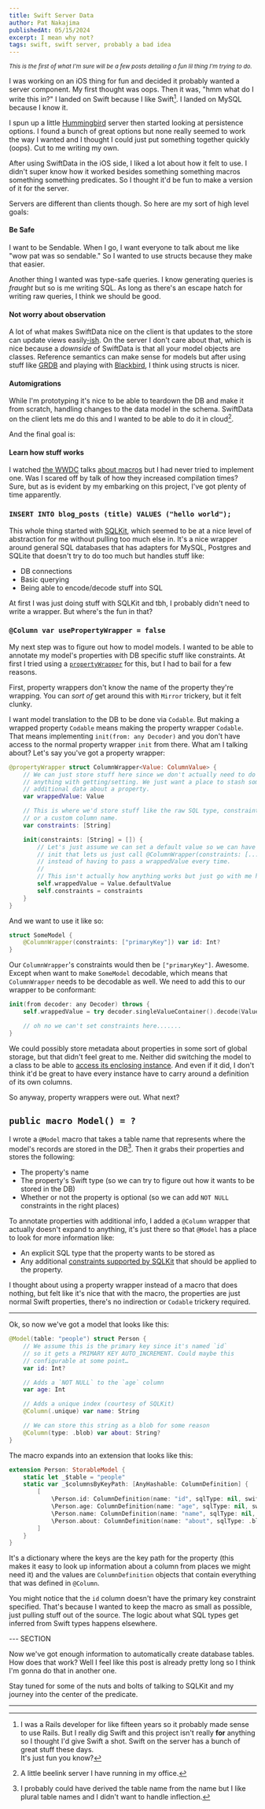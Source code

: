 ```yaml
---
title: Swift Server Data
author: Pat Nakajima
publishedAt: 05/15/2024
excerpt: I mean why not?
tags: swift, swift server, probably a bad idea
---
```


<small><em>This is the first of what I'm sure will be a few posts detailing a fun lil thing I'm trying to do.</em></small>

I was working on an iOS thing for fun and decided it probably wanted a server component. My first thought was oops. Then it was, "hmm what do I write this in?" I landed on Swift because I like Swift[^1]. I landed on MySQL because I know it.

I spun up a little [Hummingbird](https://github.com/hummingbird-project/hummingbird) server then started looking at persistence options. I found a bunch of great options but none really seemed to work the way I wanted and I thought I could just put something together quickly (oops). Cut to me writing my own.

After using SwiftData in the iOS side, I liked a lot about how it felt to use. I didn't super know how it worked besides something something macros something something predicates. So I thought it'd be fun to make a version of it for the server.

Servers are different than clients though. So here are my sort of high level goals:

#### Be Safe

I want to be Sendable. When I go, I want everyone to talk about me like "wow pat was so sendable." So I wanted to use structs because they make that easier.

Another thing I wanted was type-safe queries. I know generating queries is _fraught_ but so is me writing SQL. As long as there's an escape hatch for writing raw queries, I think we should be good.

#### Not worry about observation

A lot of what makes SwiftData nice on the client is that updates to the store can update views easily[-ish](/posts/2-live-model/). On the server I don't care about that, which is nice because a _downside_ of SwiftData is that all your model objects are classes. Reference semantics can make sense for models but after using stuff like [GRDB](https://github.com/groue/GRDB.swift) and playing with [Blackbird](https://github.com/marcoarment/Blackbird), I think using structs is nicer.

#### Automigrations

While I'm prototyping it's nice to be able to teardown the DB and make it from scratch, handling changes to the data model in the schema. SwiftData on the client lets me do this and I wanted to be able to do it in cloud[^2].

And the final goal is:

#### Learn how stuff works

I watched [the WWDC](https://developer.apple.com/videos/play/wwdc2023/10166/) talks [about macros](https://developer.apple.com/videos/play/wwdc2023/10167/) but I had never tried to implement one. Was I scared off by talk of how they increased compilation times? Sure, but as is evident by my embarking on this project, I've got plenty of time apparently.

### `INSERT INTO blog_posts (title) VALUES ("hello world");`

This whole thing started with [SQLKit](https://github.com/vapor/sql-kit), which seemed to be at a nice level of abstraction for me without pulling too much else in. It's a nice wrapper around general SQL databases that has adapters for MySQL, Postgres and SQLite that doesn't try to do too much but handles stuff like:

- DB connections
- Basic querying
- Being able to encode/decode stuff into SQL

At first I was just doing stuff with SQLKit and tbh, I probably didn't need to write a wrapper. But where's the fun in that?

### `@Column var usePropertyWrapper = false`

My next step was to figure out how to model models. I wanted to be able to annotate my model's properties with DB specific stuff like constraints. At first I tried using a [`propertyWrapper`](https://docs.swift.org/swift-book/documentation/the-swift-programming-language/properties/#Property-Wrappers) for this, but I had to bail for a few reasons.

First, property wrappers don't know the name of the property they're wrapping. You can _sort of_ get around this with `Mirror` trickery, but it felt clunky.

I want model translation to the DB to be done via `Codable`. But making a wrapped property `Codable` means making the property wrapper `Codable`. That means implementing `init(from: any Decoder)` and you don't have access to the normal property wrapper `init` from there. What am I talking about? Let's say you've got a property wrapper:

```swift
@propertyWrapper struct ColumnWrapper<Value: ColumnValue> {
	// We can just store stuff here since we don't actually need to do
	// anything with getting/setting. We just want a place to stash some
	// additional data about a property.
	var wrappedValue: Value

	// This is where we'd store stuff like the raw SQL type, constraints,
	// or a custom column name.
	var constraints: [String]

	init(constraints: [String] = []) {
		// Let's just assume we can set a default value so we can have a pretty
		// init that lets us just call @ColumnWrapper(constraints: [...])
		// instead of having to pass a wrappedValue every time.
		//
		// This isn't actually how anything works but just go with me here.
		self.wrappedValue = Value.defaultValue
		self.constraints = constraints
	}
}
```

And we want to use it like so:

```swift
struct SomeModel {
	@ColumnWrapper(constraints: ["primaryKey"]) var id: Int?
}
```

Our `ColumnWrapper`'s constraints would then be `["primaryKey"]`. Awesome. Except when want to make `SomeModel` decodable, which means that `ColumnWrapper` needs to be decodable as well. We need to add this to our wrapper to be conformant:

```swift
init(from decoder: any Decoder) throws {
	self.wrappedValue = try decoder.singleValueContainer().decode(Value.self)

	// oh no we can't set constraints here.......
}
```

We could possibly store metadata about properties in some sort of global storage, but that didn't feel great to me. Neither did switching the model to a class to be able to [access its enclosing instance](https://www.swiftbysundell.com/articles/accessing-a-swift-property-wrappers-enclosing-instance/). And even if it did, I don't think it'd be great to have every instance have to carry around a definition of its own columns.

So anyway, property wrappers were out. What next?

## `public macro Model() = ?`

I wrote a `@Model` macro that takes a table name that represents where the model's records are stored in the DB[^3]. Then it grabs their properties and stores the following:

- The property's name
- The property's Swift type (so we can try to figure out how it wants to be stored in the DB)
- Whether or not the property is optional (so we can add `NOT NULL` constraints in the right places)

To annotate properties with additional info, I added a `@Column` wrapper that actually doesn't expand to anything, it's just there so that `@Model` has a place to look for more information like:

- An explicit SQL type that the property wants to be stored as
- Any additional [constraints supported by SQLKit](https://github.com/vapor/sql-kit/blob/main/Sources/SQLKit/Expressions/Clauses/SQLColumnConstraintAlgorithm.swift) that should be applied to the property.

I thought about using a property wrapper instead of a macro that does nothing, but felt like it's nice that with the macro, the properties are just normal Swift properties, there's no indirection or `Codable` trickery required.

---

Ok, so now we've got a model that looks like this:

```swift !image!
@Model(table: "people") struct Person {
	// We assume this is the primary key since it's named `id`
	// so it gets a PRIMARY KEY AUTO_INCREMENT. Could maybe this
	// configurable at some point…
	var id: Int?

	// Adds a `NOT NULL` to the `age` column
	var age: Int

	// Adds a unique index (courtesy of SQLKit)
	@Column(.unique) var name: String

	// We can store this string as a blob for some reason
	@Column(type: .blob) var about: String?
}
```

The macro expands into an extension that looks like this:

```swift
extension Person: StorableModel {
	static let _$table = "people"
	static var _$columnsByKeyPath: [AnyHashable: ColumnDefinition] {
		[
			\Person.id: ColumnDefinition(name: "id", sqlType: nil, swiftType: Int.self, isOptional: true, constraints: []),
			\Person.age: ColumnDefinition(name: "age", sqlType: nil, swiftType: Int.self, isOptional: false, constraints: []),
			\Person.name: ColumnDefinition(name: "name", sqlType: nil, swiftType: String.self, isOptional: false, constraints: [.unique]),
			\Person.about: ColumnDefinition(name: "about", sqlType: .blob, swiftType: String.self, isOptional: true, constraints: [])
		]
	}
}
```

It's a dictionary where the keys are the key path for the property (this makes it easy to look up information about a column from places we might need it) and the values are `ColumnDefinition` objects that contain everything that was defined in `@Column`.

You might notice that the `id` column doesn't have the primary key constraint specified. That's because I wanted to keep the macro as small as possible, just pulling stuff out of the source. The logic about what SQL types get inferred from Swift types happens elsewhere.

--- SECTION

Now we've got enough information to automatically create database tables. How does that work? Well I feel like this post is already pretty long so I think I'm gonna do that in another one.

Stay tuned for some of the nuts and bolts of talking to SQLKit and my journey into the center of the predicate.

---

[^1]: I was a Rails developer for like fifteen years so it probably made sense to use Rails. But I really dig Swift and this project isn't really **for** anything so I thought I'd give Swift a shot. Swift on the server has a bunch of great stuff these days. <br/>It's just fun you know?
[^2]: A little beelink server I have running in my office.
[^3]: I probably could have derived the table name from the name but I like plural table names and I didn't want to handle inflection.
